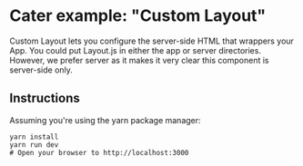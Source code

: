  # Cater example: "Custom Layout"

 Custom Layout lets you configure the server-side HTML that wrappers your App. You could put Layout.js in either the app or server directories. However, we prefer server as it makes it very clear this component is server-side only.

 ## Instructions

 Assuming you're using the yarn package manager:

    yarn install
    yarn run dev
    # Open your browser to http://localhost:3000
 